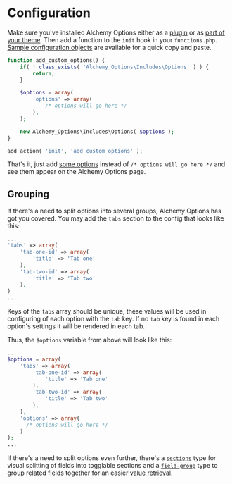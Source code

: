 # Configuration

Make sure you've installed Alchemy Options either as a [plugin](Installation.md#using-alchemy-options-as-a-plugin) or as [part of your theme](Installation.md#using-alchemy-options-in-your-theme). Then add a function to the `init` hook in your `functions.php`. [Sample configuration objects](Samples.md) are available for a quick copy and paste.

```php
function add_custom_options() {
    if( ! class_exists( 'Alchemy_Options\Includes\Options' ) ) {
        return;
    }

    $options = array(
        'options' => array(
            /* options will go here */
        ),
    );

    new Alchemy_Options\Includes\Options( $options );
}

add_action( 'init', 'add_custom_options' );
```

That's it, just add [some options](fields/README.md) instead of `/* options will go here */` and see them appear on the Alchemy Options page.

## Grouping

If there's a need to split options into several groups, Alchemy Options has got you covered. You may add the `tabs` section to the config that looks like this:

```php
...
'tabs' => array(
    'tab-one-id' => array(
        'title' => 'Tab one'
    ),
    'tab-two-id' => array(
        'title' => 'Tab two'
    ),
)
...
```

Keys of the `tabs` array should be unique, these values will be used in configuring of each option with the `tab` key. If no `tab` key is found in each option's settings it will be rendered in each tab.

Thus, the `$options` variable from above will look like this:

```php
...
$options = array(
    'tabs' => array(
        'tab-one-id' => array(
            'title' => 'Tab one'
        ),
        'tab-two-id' => array(
            'title' => 'Tab two'
        ),
    ),
    'options' => array(
      /* options will go here */
    )
);
...
```

If there's a need to split options even further, there's a [`sections`](fields/sections.md) type for visual splitting of fields into togglable sections and a [`field-group`](fields/field-group.md) type to group related fields together for an easier [value retrieval](/functions/alch_get_option.md).
